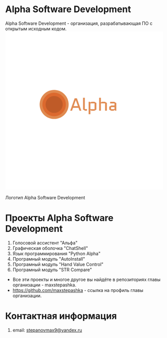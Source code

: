 # Alpha Software Development
Alpha Software Development - организация, разрабатывающая ПО с открытым исходным кодом.
![screenshot](https://github.com/Alpha-Software-Dev/.github/blob/3c67730e3e281f6a383b1a25183b5c13a0d8fb2d/New_logo.png)

Логотип Alpha Software Development
# Проекты Alpha Software Development
1) Голосовой ассистент "Альфа"
2) Графическая оболочка "ChatShell"
3) Язык программирования "Python Alpha"
4) Програмный модуль "AutoInstall"
5) Програмный модуль "Hand Value Control"
6) Програмный модуль "STR Compare"
* Все эти проекты и многое другое вы найдёте в репозиториях главы организации - maxstepashka.
* https://github.com/maxstepashka - ссылка на профиль главы организации. 
# Контактная информация
1) email: stepanovmax9@yandex.ru
<!---
maxstepashka/maxstepashka is a ✨ special ✨ repository because its `README.md` (this file) appears on your GitHub profile.
You can click the Preview link to take a look at your changes.
--->
